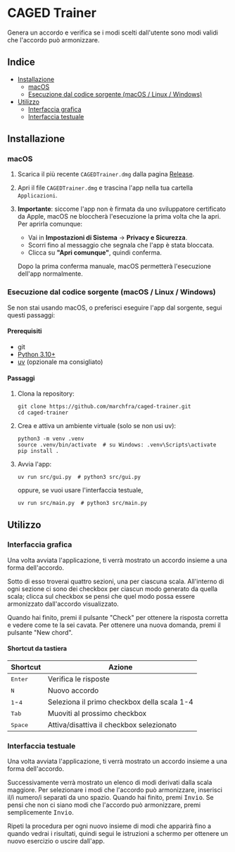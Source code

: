 # CAGED Trainer

Genera un accordo e verifica se i modi scelti dall'utente sono modi validi che l'accordo può armonizzare.

## Indice

- [Installazione](#installazione)
    - [macOS](#macos)
    - [Esecuzione dal codice sorgente (macOS / Linux / Windows)](#esecuzione-dal-codice-sorgente-macos--linux--windows)
- [Utilizzo](#utilizzo)
    - [Interfaccia grafica](#interfaccia-grafica)
    - [Interfaccia testuale](#interfaccia-testuale)

## Installazione

### macOS

1. Scarica il più recente `CAGEDTrainer.dmg` dalla pagina [Release](https://github.com/marchfra/caged-trainer/releases).
2. Apri il file `CAGEDTrainer.dmg` e trascina l'app nella tua cartella `Applicazioni`.
3. **Importante**: siccome l'app non è firmata da uno sviluppatore certificato da Apple, macOS ne bloccherà l'esecuzione la prima volta che la apri.
    Per aprirla comunque:
    - Vai in **Impostazioni di Sistema** &rarr; **Privacy e Sicurezza**.
    - Scorri fino al messaggio che segnala che l'app è stata bloccata.
    - Clicca su **"Apri comunque"**, quindi conferma.

    Dopo la prima conferma manuale, macOS permetterà l'esecuzione dell'app normalmente.

### Esecuzione dal codice sorgente (macOS / Linux / Windows)

Se non stai usando macOS, o preferisci eseguire l'app dal sorgente, segui questi passaggi:

#### Prerequisiti

- git
- [Python 3.10+](https://www.python.org/downloads/)
- [uv](https://github.com/astral-sh/uv) (opzionale ma consigliato)

#### Passaggi

1. Clona la repository:

   ```shell
   git clone https://github.com/marchfra/caged-trainer.git
   cd caged-trainer
   ```

2. Crea e attiva un ambiente virtuale (solo se non usi uv):

   ```shell
   python3 -m venv .venv
   source .venv/bin/activate  # su Windows: .venv\Scripts\activate
   pip install .
   ```

3. Avvia l'app:

    ```shell
    uv run src/gui.py  # python3 src/gui.py
    ```

    oppure, se vuoi usare l'interfaccia testuale,

    ```shell
    uv run src/main.py  # python3 src/main.py
    ```

## Utilizzo

### Interfaccia grafica

Una volta avviata l'applicazione, ti verrà mostrato un accordo insieme a una forma dell'accordo.

Sotto di esso troverai quattro sezioni, una per ciascuna scala. All'interno di ogni sezione ci sono dei checkbox per ciascun modo generato da quella scala; clicca sul checkbox se pensi che quel modo possa essere armonizzato dall'accordo visualizzato.

Quando hai finito, premi il pulsante "Check" per ottenere la risposta corretta e vedere come te la sei cavata. Per ottenere una nuova domanda, premi il pulsante "New chord".

#### Shortcut da tastiera

| Shortcut                  | Azione                                      |
|---------------------------|---------------------------------------------|
| <kbd>Enter</kbd>          | Verifica le risposte                        |
| <kbd>N</kbd>              | Nuovo accordo                               |
| <kbd>1</kbd>-<kbd>4</kbd> | Seleziona il primo checkbox della scala 1-4 |
| <kbd>Tab</kbd>            | Muoviti al prossimo checkbox                |
| <kbd>Space</kbd>          | Attiva/disattiva il checkbox selezionato    |

### Interfaccia testuale

Una volta avviata l'applicazione, ti verrà mostrato un accordo insieme a una forma dell'accordo.

Successivamente verrà mostrato un elenco di modi derivati dalla scala maggiore. Per selezionare i modi che l'accordo può armonizzare, inserisci il/i numero/i separati da uno spazio. Quando hai finito, premi <kbd>Invio</kbd>. Se pensi che non ci siano modi che l'accordo può armonizzare, premi semplicemente <kbd>Invio</kbd>.

Ripeti la procedura per ogni nuovo insieme di modi che apparirà fino a quando vedrai i risultati, quindi segui le istruzioni a schermo per ottenere un nuovo esercizio o uscire dall'app.
